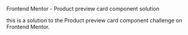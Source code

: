 Frontend Mentor - Product preview card component solution

this is a solution to the Product preview card component challenge on Frontend Mentor.